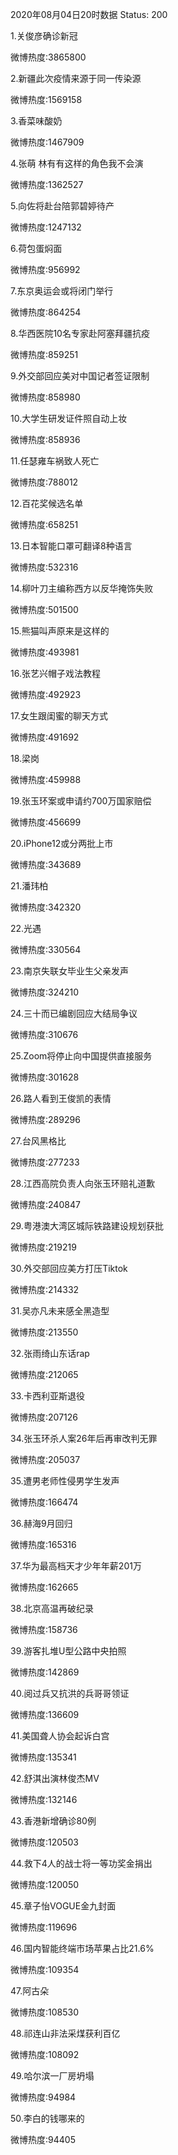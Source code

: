 2020年08月04日20时数据
Status: 200

1.关俊彦确诊新冠

微博热度:3865800

2.新疆此次疫情来源于同一传染源

微博热度:1569158

3.香菜味酸奶

微博热度:1467909

4.张萌 林有有这样的角色我不会演

微博热度:1362527

5.向佐将赴台陪郭碧婷待产

微博热度:1247132

6.荷包蛋焖面

微博热度:956992

7.东京奥运会或将闭门举行

微博热度:864254

8.华西医院10名专家赴阿塞拜疆抗疫

微博热度:859251

9.外交部回应美对中国记者签证限制

微博热度:858980

10.大学生研发证件照自动上妆

微博热度:858936

11.任瑟雍车祸致人死亡

微博热度:788012

12.百花奖候选名单

微博热度:658251

13.日本智能口罩可翻译8种语言

微博热度:532316

14.柳叶刀主编称西方以反华掩饰失败

微博热度:501500

15.熊猫叫声原来是这样的

微博热度:493981

16.张艺兴帽子戏法教程

微博热度:492923

17.女生跟闺蜜的聊天方式

微博热度:491692

18.梁岗

微博热度:459988

19.张玉环案或申请约700万国家赔偿

微博热度:456699

20.iPhone12或分两批上市

微博热度:343689

21.潘玮柏

微博热度:342320

22.光遇

微博热度:330564

23.南京失联女毕业生父亲发声

微博热度:324210

24.三十而已编剧回应大结局争议

微博热度:310676

25.Zoom将停止向中国提供直接服务

微博热度:301628

26.路人看到王俊凯的表情

微博热度:289296

27.台风黑格比

微博热度:277233

28.江西高院负责人向张玉环赔礼道歉

微博热度:240847

29.粤港澳大湾区城际铁路建设规划获批

微博热度:219219

30.外交部回应美方打压Tiktok

微博热度:214332

31.吴亦凡未来感全黑造型

微博热度:213550

32.张雨绮山东话rap

微博热度:212065

33.卡西利亚斯退役

微博热度:207126

34.张玉环杀人案26年后再审改判无罪

微博热度:205037

35.遭男老师性侵男学生发声

微博热度:166474

36.赫海9月回归

微博热度:165316

37.华为最高档天才少年年薪201万

微博热度:162665

38.北京高温再破纪录

微博热度:158736

39.游客扎堆U型公路中央拍照

微博热度:142869

40.阅过兵又抗洪的兵哥哥领证

微博热度:136609

41.美国聋人协会起诉白宫

微博热度:135341

42.舒淇出演林俊杰MV

微博热度:132146

43.香港新增确诊80例

微博热度:120503

44.救下4人的战士将一等功奖金捐出

微博热度:120050

45.章子怡VOGUE金九封面

微博热度:119696

46.国内智能终端市场苹果占比21.6%

微博热度:109354

47.阿古朵

微博热度:108530

48.祁连山非法采煤获利百亿

微博热度:108092

49.哈尔滨一厂房坍塌

微博热度:94984

50.李白的钱哪来的

微博热度:94405

